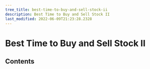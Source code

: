 ```yaml
---
tree_title: best-time-to-buy-and-sell-stock-ii
description: Best Time to Buy and Sell Stock II
last_modified: 2022-06-09T21:23:28.2328
---
```


# Best Time to Buy and Sell Stock II

## Contents
